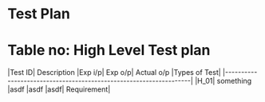 # Test Plan

# Table no: High Level Test plan


|Test ID|	Description	|Exp i/p|	Exp o/p|	Actual o/p	|Types of Test|
|-------------------------------------------------------------------|
|H_01|	something	|asdf	|asdf	|asdf|	Requirement|
